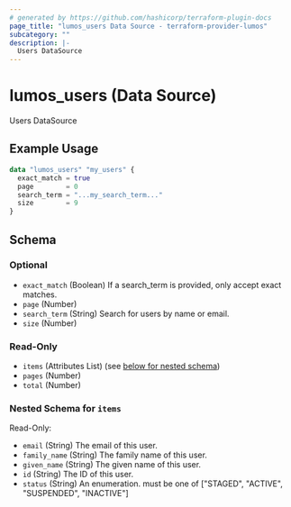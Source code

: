 ```yaml
---
# generated by https://github.com/hashicorp/terraform-plugin-docs
page_title: "lumos_users Data Source - terraform-provider-lumos"
subcategory: ""
description: |-
  Users DataSource
---
```


# lumos_users (Data Source)

Users DataSource

## Example Usage

```terraform
data "lumos_users" "my_users" {
  exact_match = true
  page        = 0
  search_term = "...my_search_term..."
  size        = 9
}
```

<!-- schema generated by tfplugindocs -->
## Schema

### Optional

- `exact_match` (Boolean) If a search_term is provided, only accept exact matches.
- `page` (Number)
- `search_term` (String) Search for users by name or email.
- `size` (Number)

### Read-Only

- `items` (Attributes List) (see [below for nested schema](#nestedatt--items))
- `pages` (Number)
- `total` (Number)

<a id="nestedatt--items"></a>
### Nested Schema for `items`

Read-Only:

- `email` (String) The email of this user.
- `family_name` (String) The family name of this user.
- `given_name` (String) The given name of this user.
- `id` (String) The ID of this user.
- `status` (String) An enumeration. must be one of ["STAGED", "ACTIVE", "SUSPENDED", "INACTIVE"]


